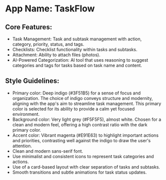 # **App Name**: TaskFlow

## Core Features:

- Task Management: Task and subtask management with action, category, priority, status, and tags.
- Checklists: Checklist functionality within tasks and subtasks.
- Attachment: Ability to attach files (photos).
- AI-Powered Categorization: AI tool that uses reasoning to suggest categories and tags for tasks based on task name and content.

## Style Guidelines:

- Primary color: Deep indigo (#3F51B5) for a sense of focus and organization. The choice of indigo conveys structure and modernity, aligning with the app's aim to streamline task management. This primary color is selected for its ability to provide a calm yet focused environment.
- Background color: Very light grey (#F5F5F5), almost white. Chosen for a clean and modern feel, offering a high contrast ratio with the dark primary color.
- Accent color: Vibrant magenta (#E91E63) to highlight important actions and priorities, contrasting well against the indigo to draw the user's attention.
- Clean and modern sans-serif font.
- Use minimalist and consistent icons to represent task categories and actions.
- Use of a card-based layout with clear separation of tasks and subtasks.
- Smooth transitions and subtle animations for task status updates.